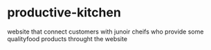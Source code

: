 # productive-kitchen
website that connect customers with junoir cheifs who provide some qualityfood products throught the website
